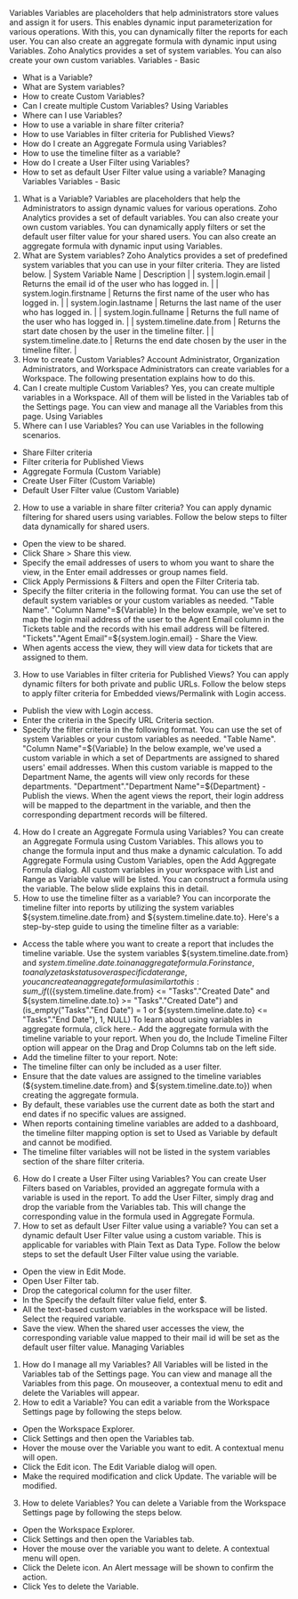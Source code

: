 Variables
Variables are placeholders that help administrators store values and assign it for users. This enables dynamic input parameterization for various operations. With this, you can dynamically filter the reports for each user. You can also create an aggregate formula with dynamic input using Variables. Zoho Analytics provides a set of system variables. You can also create your own custom variables.
Variables - Basic
- What is a Variable?
- What are System variables?
- How to create Custom Variables?
- Can I create multiple Custom Variables?
Using Variables
- Where can I use Variables?
- How to use a variable in share filter criteria?
- How to use Variables in filter criteria for Published Views?
- How do I create an Aggregate Formula using Variables?
- How to use the timeline filter as a variable?
- How do I create a User Filter using Variables?
- How to set as default User Filter value using a variable?
Managing Variables
Variables - Basic
1. What is a Variable?
Variables are placeholders that help the Administrators to assign dynamic values for various operations. Zoho Analytics provides a set of default variables. You can also create your own custom variables.
You can dynamically apply filters or set the default user filter value for your shared users. You can also create an aggregate formula with dynamic input using Variables.
2. What are System variables?
Zoho Analytics provides a set of predefined system variables that you can use in your filter criteria. They are listed below.
| System Variable Name | Description |
| system.login.email | Returns the email id of the user who has logged in. |
| system.login.firstname | Returns the first name of the user who has logged in. |
| system.login.lastname | Returns the last name of the user who has logged in. |
| system.login.fullname | Returns the full name of the user who has logged in. |
| system.timeline.date.from | Returns the start date chosen by the user in the timeline filter. |
| system.timeline.date.to | Returns the end date chosen by the user in the timeline filter. |
3. How to create Custom Variables?
Account Administrator, Organization Administrators, and Workspace Administrators can create variables for a Workspace.
The following presentation explains how to do this.
4. Can I create multiple Custom Variables?
Yes, you can create multiple variables in a Workspace. All of them will be listed in the Variables tab of the Settings page. You can view and manage all the Variables from this page.
Using Variables
1. Where can I use Variables?
You can use Variables in the following scenarios.
- Share Filter criteria
- Filter criteria for Published Views
- Aggregate Formula (Custom Variable)
- Create User Filter (Custom Variable)
- Default User Filter value (Custom Variable)
2. How to use a variable in share filter criteria?
You can apply dynamic filtering for shared users using variables.
Follow the below steps to filter data dynamically for shared users.
- Open the view to be shared.
- Click Share > Share this view.
- Specify the email addresses of users to whom you want to share the view, in the Enter email addresses or group names field.
- Click Apply Permissions & Filters and open the Filter Criteria tab.
- Specify the filter criteria in the following format. You can use the set of default system variables or your custom variables as needed.
"Table Name". "Column Name"=${Variable}
In the below example, we've set to map the login mail address of the user to the Agent Email column in the Tickets table and the records with his email address will be filtered.
"Tickets"."Agent Email"=${system.login.email} - Share the View.
- When agents access the view, they will view data for tickets that are assigned to them.
3. How to use Variables in filter criteria for Published Views?
You can apply dynamic filters for both private and public URLs.
Follow the below steps to apply filter criteria for Embedded views/Permalink with Login access.
- Publish the view with Login access.
- Enter the criteria in the Specify URL Criteria section.
- Specify the filter criteria in the following format. You can use the set of system Variables or your custom variables as needed.
"Table Name". "Column Name"=${Variable}
In the below example, we've used a custom variable in which a set of Departments are assigned to shared users' email addresses. When this custom variable is mapped to the Department Name, the agents will view only records for these departments.
"Department"."Department Name"=${Department} - Publish the views. When the agent views the report, their login address will be mapped to the department in the variable, and then the corresponding department records will be filtered.
4. How do I create an Aggregate Formula using Variables?
You can create an Aggregate Formula using Custom Variables. This allows you to change the formula input and thus make a dynamic calculation.
To add Aggregate Formula using Custom Variables, open the Add Aggregate Formula dialog. All custom variables in your workspace with List and Range as Variable value will be listed. You can construct a formula using the variable. The below slide explains this in detail.
5. How to use the timeline filter as a variable?
You can incorporate the timeline filter into reports by utilizing the system variables ${system.timeline.date.from} and ${system.timeline.date.to}.
Here's a step-by-step guide to using the timeline filter as a variable:
- Access the table where you want to create a report that includes the timeline variable.
Use the system variables ${system.timeline.date.from} and ${system.timeline.date.to} in an aggregate formula.
For instance, to analyze task status over a specific date range, you can create an aggregate formula similar to this:sum\_if((${system.timeline.date.from} <= "Tasks"."Created Date" and ${system.timeline.date.to} >= "Tasks"."Created Date") and (is\_empty("Tasks"."End Date") = 1 or ${system.timeline.date.to} <= "Tasks"."End Date"), 1, NULL)
To learn about using variables in aggregate formula, click here.- Add the aggregate formula with the timeline variable to your report. When you do, the Include Timeline Filter option will appear on the Drag and Drop Columns tab on the left side.
- Add the timeline filter to your report.
Note:
- The timeline filter can only be included as a user filter.
- Ensure that the date values are assigned to the timeline variables (${system.timeline.date.from} and ${system.timeline.date.to}) when creating the aggregate formula.
- By default, these variables use the current date as both the start and end dates if no specific values are assigned.
- When reports containing timeline variables are added to a dashboard, the timeline filter mapping option is set to Used as Variable by default and cannot be modified.
- The timeline filter variables will not be listed in the system variables section of the share filter criteria.
6. How do I create a User Filter using Variables?
You can create User Filters based on Variables, provided an aggregate formula with a variable is used in the report. To add the User Filter, simply drag and drop the variable from the Variables tab. This will change the corresponding value in the formula used in Aggregate Formula.
7. How to set as default User Filter value using a variable?
You can set a dynamic default User Filter value using a custom variable. This is applicable for variables with Plain Text as Data Type.
Follow the below steps to set the default User Filter value using the variable.
- Open the view in Edit Mode.
- Open User Filter tab.
- Drop the categorical column for the user filter.
- In the Specify the default filter value field, enter $.
- All the text-based custom variables in the workspace will be listed. Select the required variable.
- Save the view. When the shared user accesses the view, the corresponding variable value mapped to their mail id will be set as the default user filter value.
Managing Variables
1. How do I manage all my Variables?
All Variables will be listed in the Variables tab of the Settings page. You can view and manage all the Variables from this page. On mouseover, a contextual menu to edit and delete the Variables will appear.
2. How to edit a Variable?
You can edit a variable from the Workspace Settings page by following the steps below.
- Open the Workspace Explorer.
- Click Settings and then open the Variables tab.
- Hover the mouse over the Variable you want to edit. A contextual menu will open.
- Click the Edit icon. The Edit Variable dialog will open.
- Make the required modification and click Update. The variable will be modified.
3. How to delete Variables?
You can delete a Variable from the Workspace Settings page by following the steps below.
- Open the Workspace Explorer.
- Click Settings and then open the Variables tab.
- Hover the mouse over the variable you want to delete. A contextual menu will open.
- Click the Delete icon. An Alert message will be shown to confirm the action.
- Click Yes to delete the Variable.